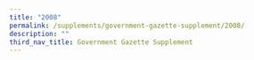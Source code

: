 ```yaml
---
title: "2008"
permalink: /supplements/government-gazette-supplement/2008/
description: ""
third_nav_title: Government Gazette Supplement
---
```


